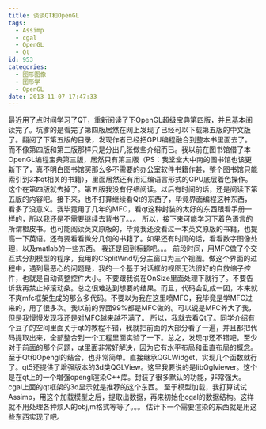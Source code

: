 ```yaml
---
title: 谈谈QT和OpenGL
tags:
  - Assimp
  - cgal
  - OpenGL
  - Qt
id: 953
categories:
  - 图形图像
  - 图形学
  - OpenGL
date: 2013-11-07 17:47:33
---
```


最近用了点时间学习了QT，重新阅读了下OpenGL超级宝典第四版，并且基本阅读完了。坑爹的是看完了第四版居然在网上发现了已经可以下载第五版的中文版了。翻阅了下第五版的目录，发现作者已经把GPU编程融合到整本书里面去了。而不像第四版和第三版那样只是分出几张做些介绍而已。我以前在图书馆借了本OpenGL编程宝典第三版，居然只有第三版（PS：我堂堂大中南的图书馆也该更新下了，真不明白图书馆买那么多不需要的办公室软件书籍作甚，整个图书馆只能索引到3本qt相关的书籍），里面居然还有用汇编语言形式的GPU底层着色操作。这个在第四版就去掉了。第五版我没有仔细阅读。以后有时间的话，还是阅读下第五版的内容吧。接下来，也不打算继续看Qt的东西了，毕竟界面编程这种东西，看多了没意义。我毕竟用了几年的MFC，看qt这种封装的太好的东西跟看手册一样的，所以我还是不需要继续去背书了。。。
所以，接下来可能学习下着色语言的所谓橙皮书。也可能阅读英文原版的，毕竟我还没看过一本英文原版的书籍，也提高一下英语。还有要看看微分几何的书籍了。如果还有时间的话，看看数字图像处理，以及matlab的一些东西。
我还是回到标题吧。。。
前段时间，用MFC做了个交互式分割模型的程序，我用的CSplitWnd切分主窗口为三个视图。做这个界面的过程中，遇到最恶心的问题是，我的一个基于对话框的视图无法很好的自放缩子控件，也就是自动调整控件大小。不要跟我说在OnSize里面处理下就行了。不要告诉我再禁止掉滚动条。总之很难达到想要的结果。而且，代码会乱成一团，本来就不爽mfc框架生成的那么多代码。不要以为我在这里喷MFC，我毕竟是学MFC过来的，用了很多次。我以前的界面99%都是MFC做的。可以说是MFC养大了我，但是我慢慢发现我还是对MFC越来越不满了。
所以，我就去看Qt了。同学介绍有个豆子的空间里面关于qt的教程不错，我就把前面的大部分看了一遍，并且都把代码提取出来，全部整合到一个工程里面实验了一下。总之，发现qt还不错吧。至少对于前面的那个问题，qt里面非常好解决，因为它有水平布局和垂直布局的概念。
至于Qt和Opengl的结合，也非常简单。直接继承QGLWidget，实现几个函数就行了。qt5还提供了增强版本的3d类QGLView。这里我要说的是libQglviewer。这个是在qt上的一个增强opengl渲染C++库。封装了很多默认的功能，非常强大。cgal上面的qt框架的3d显示就是推荐的这个东西。
至于模型加载，我打算试试Assimp，用这个加载模型之后，提取出数据，再来初始化cgal的数据结构。这样就不用处理各种烦人的obj,m格式等等了。。。
估计下一个需要渲染的东西就是用这些东西实现了吧。